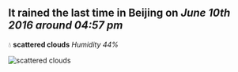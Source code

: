## It rained the last time in Beijing on *June 10th 2016 around 04:57 pm*
💧  **scattered clouds** *Humidity 44%*

![scattered clouds](http://openweathermap.org/img/w/03d.png)
